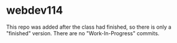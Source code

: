 # webdev114

This repo was added after the class had finished, so there is only a "finished" version. There are no "Work-In-Progress" commits.
